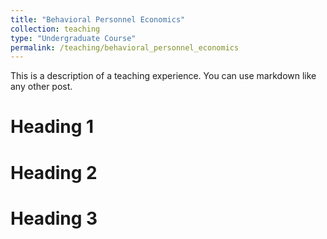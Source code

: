 ```yaml
---
title: "Behavioral Personnel Economics"
collection: teaching
type: "Undergraduate Course"
permalink: /teaching/behavioral_personnel_economics
---
```


This is a description of a teaching experience. You can use markdown like any other post.

Heading 1
======

Heading 2
======

Heading 3
======
